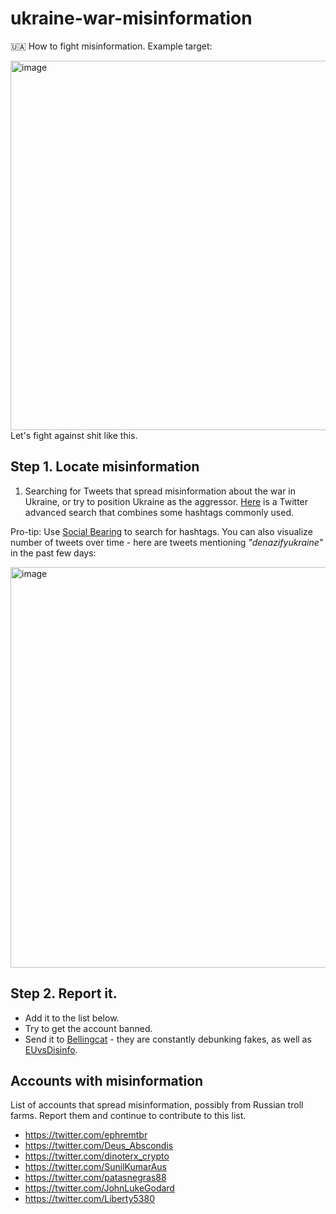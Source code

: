 # ukraine-war-misinformation

🇺🇦 How to fight misinformation. Example target: 

<img width="591" alt="image" src="https://user-images.githubusercontent.com/100611091/156054257-90b1ace0-7ddc-431f-9165-aebca827c21a.png">
Let's fight against shit like this.


## Step 1. Locate misinformation
1. Searching for Tweets that spread misinformation about the war in Ukraine, or try to position Ukraine as the aggressor. [Here](https://twitter.com/search?q=(%23denazifyukraine%20OR%20%23freedontesk%20OR%20%23fightfascism%20OR%23freeluhansk%20OR%20%23denationalizeukraine%20OR%20%23demilitarizeukraine%20OR%20%23russiaisright)&src=typed_query&f=top) is a Twitter advanced search that combines some hashtags commonly used. 

Pro-tip: Use [Social Bearing](https://socialbearing.com/) to search for hashtags. You can also visualize number of tweets over time - here are tweets mentioning _"denazifyukraine"_ in the past few days:

<img width="641" alt="image" src="https://user-images.githubusercontent.com/100611091/156044855-bf2c3b45-5cd8-46fe-8d3c-ecff0c295f81.png">

## Step 2. Report it. 
- Add it to the list below. 
- Try to get the account banned.
- Send it to [Bellingcat](https://www.bellingcat.com/) - they are constantly debunking fakes, as well as [EUvsDisinfo](https://euvsdisinfo.eu/contact-us/). 

## Accounts with misinformation
List of accounts that spread misinformation, possibly from Russian troll farms. Report them and continue to contribute to this list. 

- https://twitter.com/ephremtbr
- https://twitter.com/Deus_Abscondis
- https://twitter.com/dinoterx_crypto
- https://twitter.com/SunilKumarAus
- https://twitter.com/patasnegras88
- https://twitter.com/JohnLukeGodard
- https://twitter.com/Liberty5380

